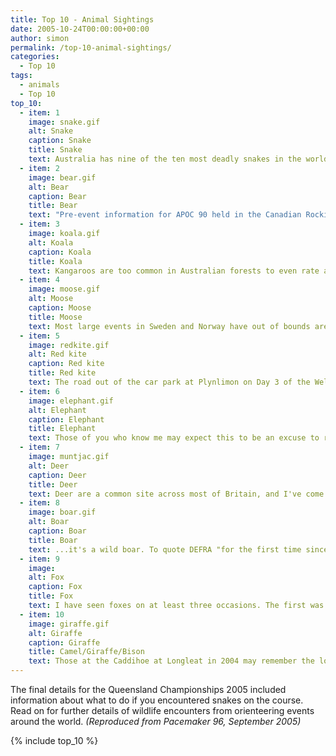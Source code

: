 ```yaml
---
title: Top 10 - Animal Sightings
date: 2005-10-24T00:00:00+00:00
author: simon
permalink: /top-10-animal-sightings/
categories:
  - Top 10
tags:
  - animals
  - Top 10
top_10:
  - item: 1
    image: snake.gif
    alt: Snake
    caption: Snake
    title: Snake
    text: Australia has nine of the ten most deadly snakes in the world. Still fancy orienteering there? The only snake I've ever seen whilst orienteering was a dead grass snake that I found whilst hanging controls in Grovely Woods near Salisbury. More worryingly, a Southern Navigator required hospital treatment after being bitten by a snake whilst checking controls at an event on Surrey heathland. This may have been an adder, but then again it may have been any of a whole host of pet poisonous snakes that appear to be let loose in this country. Whatever it was, his leg was an interesting black colour for a long time. And a final snake story from America. Competitors found controls with snakes crawling over them. The apparent explanation was that the course went rather close to a large patch of dodgy plants that somebody didn't want anybody to know about, and the snakes were an attempt to keep people away.
  - item: 2
    image: bear.gif
    alt: Bear
    caption: Bear
    title: Bear
    text: "Pre-event information for APOC 90 held in the Canadian Rockies included worrying detail about the local inhabitants. Bears come in several colours, and you climb a tree if it's black and run away downhill if it's brown. Or possibly the other way around. And if it's white you give up orienteering for good: nobody should get that lost. Several people reported seeing a bear during the event, but I had to make do with a grizzly that caused a traffic jam as it walked along the road on the Icefields Parkway in the Rockies. Back at home the best chance of a bear sighting is probably around the Pooh Sticks Bridge on the 500 Acre Wood map. Or maybe not."
  - item: 3
    image: koala.gif
    alt: Koala
    caption: Koala
    title: Koala
    text: Kangaroos are too common in Australian forests to even rate a top 10 mention (although the story we were told about the kangaroo that ran down the finish funnel sounded quite entertaining). Koalas are anothr story. Ask any Australian if they have ever seen a koala whilst orienteering and they will laugh. Koalas are lazy, and hide out of the sun during the day time. So I still don't know what the one I saw was thinking about walking slowly down the middle of a path at the Australian 5-Day near Ballarat in 1996. Even if I has been having a good run (which I wasn't) I would still have stopped to watch it, as did the Swede who was next on the scene. My map still shows an X with "koala" written next to it.
  - item: 4
    image: moose.gif
    alt: Moose
    caption: Moose
    title: Moose
    text: Most large events in Sweden and Norway have out of bounds areas as wildlife refuges. They send people out before the first start to clear the forest, and the courses are all planned to go round in the same direction to drive animals into these areas and keep them there. O-Ringen veterans will know about the special wildlife reporting point at the finish. If you have ever seen a moose up close you will understand why you don't really want it mixing with the general orienteering public. The closest I have been was at the Sorlandsgaloppen in Norway when a moose thought long and hard about running through the pre-start before deciding to head back into the forest.
  - item: 5
    image: redkite.gif
    alt: Red kite
    caption: Red kite
    title: Red kite
    text: The road out of the car park at Plynlimon on Day 3 of the Welsh 6-Day in 1988 had a large traffic jam. This was caused by everybody stopping to watch the red kite that was flying over the area. That was in the days when red kites were all but extinct and restricted to areas such as mid Wales. Nowadays you can drive down the M40 and see 10 or more red kites nearly every time as you drop off the Chilterns into the Thames Valley. The Chiltern Challenge car park is normally good for a sighting most years. The population is clearly continuing to grow and expand westwards, since the kites are now seen regularly at Egypt Woods, only just outside the M25.
  - item: 6
    image: elephant.gif
    alt: Elephant
    caption: Elephant
    title: Elephant
    text: Those of you who know me may expect this to be an excuse to reminisce about orienteering in some distant exotic place (South Africa or Swaziland would fit the bill). But my elephant sighting was in the wilds of Chingford Plain on the Epping South West map. Beat that! The walk to the start passed a circus that had been set up in the grassy field, and the elephants appeared to be out for a morning walk. This of course was in the 80s, back in the days when circuses still had animals.
  - item: 7
    image: muntjac.gif
    alt: Deer
    caption: Deer
    title: Deer
    text: Deer are a common site across most of Britain, and I've come across roe deer, fallow deer, red deer and muntjac deer when orienteering. Hertfordshire probably has more than its fair share, with huge numbers at Ashridge in particular. It is muntjac that I particularly associate with this part of the world, and it is very common to see a small brown dog-like figure scampering away. You're probably safe to think it's a muntjac unless...
  - item: 8
    image: boar.gif
    alt: Boar
    caption: Boar
    title: Boar
    text: ...it's a wild boar. To quote DEFRA "for the first time since becoming extinct in Britain 300 years ago, wild boar have established several small populations in England, which has implications for farming, woodlands and parklands, wildlife, and the wider countryside and rural economy". I am convinced that I saw a wild boar when running at Great Hampden in the Chilterns, and reports on the web confirm that there are regular sightings in this area. Breeding populations are thought to exist in Kent/Sussex, Dorset, Herefordshire and the Forest of Dean.
  - item: 9
    image: 
    alt: Fox
    caption: Fox 
    title: Fox
    text: I have seen foxes on at least three occasions. The first was on a cold clear day at Shotover Woods near Oxford. Probably 15 years later I then saw two in about four months, one on Cannock Chase and one on open moorland in Ireland. The common factor here was that I was first starter on both occasions (the joys of split starts), so I imagine most foxes head for cover as soon as there is any sign of people in the woods.
  - item: 10
    image: giraffe.gif
    alt: Giraffe
    caption: Giraffe
    title: Camel/Giraffe/Bison
    text: Those at the Caddihoe at Longleat in 2004 may remember the long slog up the hill with only the giraffes and camels to watch to take your mind off the hill you could see stretching on for ever. The lake on the edge of the map has hippos in it, with chimpanzees on an island in the middle, but I didn't get close enough to see them. Another area to watch out for is Craigbui in Scotland, which overlooks the Highland Wildlife Park. Not quite herds of wildebeest sweeping majestically across the Scottish hillside, but damn close.
---
```

The final details for the Queensland Championships 2005 included information about what to do if you encountered snakes on the course. Read on for further details of wildlife encounters from orienteering events around the world. _(Reproduced from Pacemaker 96, September 2005)_

<!--more-->

{% include top_10 %}

